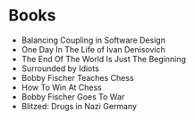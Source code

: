 # Books

- Balancing Coupling in Software Design
- One Day In The Life of Ivan Denisovich
- The End Of The World Is Just The Beginning
- Surrounded by Idiots
- Bobby Fischer Teaches Chess
- How To Win At Chess
- Bobby Fischer Goes To War
- Blitzed: Drugs in Nazi Germany